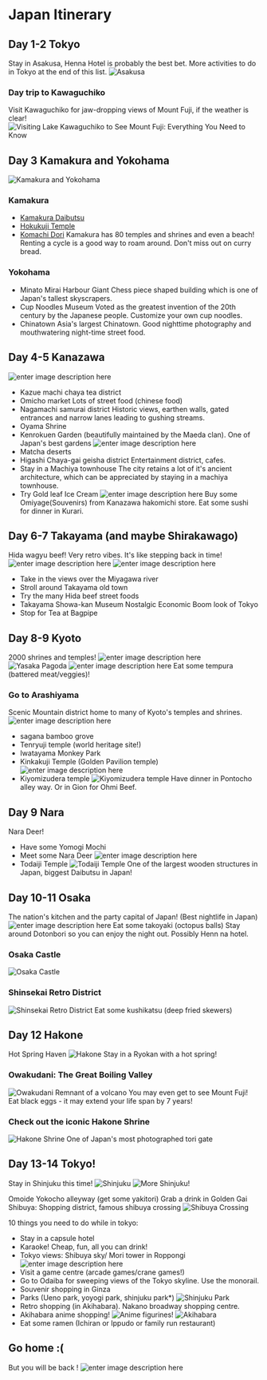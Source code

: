 # Japan Itinerary
## Day 1-2 Tokyo
Stay in Asakusa, Henna Hotel is probably the best bet. More activities to do in Tokyo at the end of this list.
![Asakusa](https://t1.gstatic.com/licensed-image?q=tbn:ANd9GcTrB0bg6TV1_ymPCNHO15Gb2h1vpPeiAqoolOTBlzJL5HEisSmduJzyV2n5BHBP1f6-)
### Day trip to Kawaguchiko
Visit Kawaguchiko for jaw-dropping views of Mount Fuji, if the weather is clear!
![Visiting Lake Kawaguchiko to See Mount Fuji: Everything You Need to Know](https://www.neverendingvoyage.com/wp-content/uploads/2019/12/main-fuji-kawaguchiko.jpg)

## Day 3 Kamakura and Yokohama
![Kamakura and Yokohama](https://file.coffee/u/Hcrma_HaTFqBc9vfVBOV-.png)
### Kamakura
 - [Kamakura Daibutsu](https://file.coffee/u/Z5lICDc9y3UGrpo3-A4RQ.png)
 - [Hokukuji Temple](https://file.coffee/u/MlSWiBWubYajbPE6d_IQm.png)
 - [Komachi Dori](https://file.coffee/u/YPmHNpbliBS_D6Unh8ZD7.png)
Kamakura has 80 temples and shrines and even a beach! Renting a cycle is a good way to roam around. Don't miss out on curry bread.
### Yokohama
 - Minato Mirai Harbour
Giant Chess piece shaped building which is one of Japan's tallest skyscrapers.
 - Cup Noodles Museum
Voted as the greatest invention of the 20th century by the Japanese people. Customize your own cup noodles.
 - Chinatown
Asia's largest Chinatown. Good nighttime photography and mouthwatering night-time street food.
## Day 4-5 Kanazawa
![enter image description here](https://file.coffee/u/7Nju7X6WZY42iemI_zoNW.png)
 - Kazue machi chaya tea district
 -  Omicho market 
 Lots of street food (chinese food)
 - Nagamachi samurai district 
 Historic views, earthen walls, gated entrances and narrow lanes leading to gushing streams.
 - Oyama Shrine
 - Kenrokuen Garden (beautifully maintained by the Maeda clan).
 One of Japan's best gardens
 ![enter image description here](https://file.coffee/u/y_t3LNZ6LRS6pAhjAgXX2.png)
 - Matcha deserts 
 - Higashi Chaya-gai geisha district
 Entertainment district, cafes.
 -  Stay in a Machiya townhouse 
 The city retains a lot of it's ancient architecture, which can be appreciated by staying in a machiya townhouse.
 - Try Gold leaf Ice Cream
![enter image description here](https://file.coffee/u/nz8XeV6p4hDDXtN4PJxSn.png)
Buy some Omiyage(Souvenirs) from Kanazawa hakomichi store.
Eat some sushi for dinner in Kurari.
## Day 6-7 Takayama (and maybe Shirakawago)
Hida wagyu beef! Very retro vibes. It's like stepping back in time!
![enter image description here](https://file.coffee/u/VPu5PQr5Ic_KMUl46R3Q6.png)
![enter image description here](https://file.coffee/u/HI9vNaYNZCXC2fDX8i1yc.png)
- Take in the views over the Miyagawa river
- Stroll around Takayama old town
- Try the many Hida beef street foods
- Takayama Showa-kan Museum
Nostalgic Economic Boom look of Tokyo
- Stop for Tea at Bagpipe

## Day 8-9 Kyoto
2000 shrines and temples!
![enter image description here](https://file.coffee/u/u1ljDsnASIE-wykOd9BGK.png)
![Yasaka Pagoda](https://file.coffee/u/8uYCkHLmOaOEtfWDlOi9h.png)
![enter image description here](https://file.coffee/u/-3JOgemZPYemgaREWqdGC.png)
Eat some tempura (battered meat/veggies)!
### Go to Arashiyama
Scenic Mountain district home to many of Kyoto's temples and shrines.
![enter image description here](https://file.coffee/u/Oo4xK1WenbpRDNssCo_V4.png)
- sagana bamboo grove
- Tenryuji temple (world heritage site!)
- Iwatayama Monkey Park
- Kinkakuji Temple (Golden Pavilion temple)
![enter image description here](https://file.coffee/u/BnHq0gZ0Yu_slhCFHBupx.png)
- Kiyomizudera temple
![Kiyomizudera temple](https://file.coffee/u/MLJwleMwRw5eJVdpWsN8_.png)
Have dinner in Pontocho alley way. Or in Gion for Ohmi Beef.
## Day 9 Nara
Nara Deer!
- Have some Yomogi Mochi
- Meet some Nara Deer
![enter image description here](https://file.coffee/u/Exq9uZTuJdkpWOzMlWG_u.png)
- Todaiji Temple
![Todaiji Temple](https://file.coffee/u/18ieNN8BgfW6x8sRce28B.png)
One of the largest wooden structures in Japan, biggest Daibutsu in Japan!
## Day 10-11 Osaka
The nation's kitchen and the party capital of Japan! (Best nightlife in Japan)
![enter image description here](https://file.coffee/u/JCgadB91qSoohJPyt0iK8.png)
Eat some takoyaki (octopus balls)
Stay around Dotonbori so you can enjoy the night out. Possibly Henn na hotel.
### Osaka Castle
![Osaka Castle](https://file.coffee/u/yoVir_BeicRAyihDubkc0.png)
### Shinsekai Retro District
![Shinsekai Retro District](https://file.coffee/u/tyo85Cv7CghiGz2YvnzhA.png)
Eat some kushikatsu (deep fried skewers)
## Day 12 Hakone
Hot Spring Haven
![Hakone](https://file.coffee/u/fk9Xi8EaYlgu-SX8ggbw9.png)
Stay in a Ryokan with a hot spring!
### Owakudani: The Great Boiling Valley
![Owakudani](https://file.coffee/u/2rTfXUZEswuvi2awJsJen.png)
Remnant of a volcano
You may even get to see Mount Fuji!
Eat black eggs - it may extend your life span by 7 years!
### Check out the iconic Hakone Shrine
![Hakone Shrine](https://file.coffee/u/dkAsxwpldZl5yYO_jbQyI.png)
One of Japan's most photographed tori gate
## Day 13-14 Tokyo!
Stay in Shinjuku this time!
![Shinjuku](https://file.coffee/u/LcxDFboo3TcFMu4DniqJW.png)
![More Shinjuku!](https://file.coffee/u/jbqGJo8hbqRdIb-JIjetl.png)

Omoide Yokocho alleyway (get some yakitori)
Grab a drink in Golden Gai
Shibuya: Shopping district, famous shibuya crossing
![Shibuya Crossing](https://file.coffee/u/BEdoBh3N_yozH2CqjQYfJ.png)

10 things you need to do while in tokyo:
- Stay in a capsule hotel
- Karaoke! Cheap, fun, all you can drink!
- Tokyo views: Shibuya sky/ Mori tower in Roppongi
![enter image description here](https://file.coffee/u/7lODEM7UHT4Qh_D7w8YzE.png)
- Visit a game centre (arcade games/crane games!)
- Go to Odaiba for sweeping views of the Tokyo skyline. Use the monorail.
- Souvenir shopping in Ginza
- Parks (Ueno park, yoyogi park, shinjuku park*)
![Shinjuku Park](https://file.coffee/u/Ewo14Rvlx9_yVDlH38t5J.png)
- Retro shopping (in Akihabara). Nakano broadway shopping centre.
- Akihabara anime shopping!
![Anime figurines!](https://file.coffee/u/Ny2QGE4VswU-XesauZNwC.png)
![Akihabara](https://cdn.myanimelist.net/s/common/uploaded_files/1441256493-ba8213730c145f869d1f8f68ab80aeb4.jpeg)
- Eat some ramen (Ichiran or Ippudo or family run restaurant)
## Go home :(
But you will be back !
![enter image description here](https://file.coffee/u/5GFhWjuUHSzXRGmNd9B36.png)
